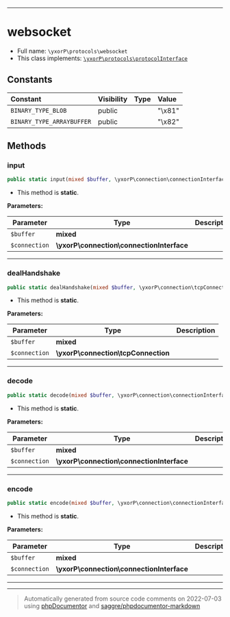 ***

# websocket





* Full name: `\yxorP\protocols\websocket`
* This class implements:
[`\yxorP\protocols\protocolInterface`](./protocolInterface.md)


## Constants

| Constant | Visibility | Type | Value |
|:---------|:-----------|:-----|:------|
|`BINARY_TYPE_BLOB`|public| |&quot;\x81&quot;|
|`BINARY_TYPE_ARRAYBUFFER`|public| |&quot;\x82&quot;|


## Methods


### input



```php
public static input(mixed $buffer, \yxorP\connection\connectionInterface $connection): mixed
```



* This method is **static**.




**Parameters:**

| Parameter | Type | Description |
|-----------|------|-------------|
| `$buffer` | **mixed** |  |
| `$connection` | **\yxorP\connection\connectionInterface** |  |




***

### dealHandshake



```php
public static dealHandshake(mixed $buffer, \yxorP\connection\tcpConnection $connection): mixed
```



* This method is **static**.




**Parameters:**

| Parameter | Type | Description |
|-----------|------|-------------|
| `$buffer` | **mixed** |  |
| `$connection` | **\yxorP\connection\tcpConnection** |  |




***

### decode



```php
public static decode(mixed $buffer, \yxorP\connection\connectionInterface $connection): mixed
```



* This method is **static**.




**Parameters:**

| Parameter | Type | Description |
|-----------|------|-------------|
| `$buffer` | **mixed** |  |
| `$connection` | **\yxorP\connection\connectionInterface** |  |




***

### encode



```php
public static encode(mixed $buffer, \yxorP\connection\connectionInterface $connection): mixed
```



* This method is **static**.




**Parameters:**

| Parameter | Type | Description |
|-----------|------|-------------|
| `$buffer` | **mixed** |  |
| `$connection` | **\yxorP\connection\connectionInterface** |  |




***


***
> Automatically generated from source code comments on 2022-07-03 using [phpDocumentor](http://www.phpdoc.org/) and [saggre/phpdocumentor-markdown](https://github.com/Saggre/phpDocumentor-markdown)
